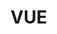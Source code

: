 # VUE

<!-- this instanceof Vue
function initMixin (Vue: Class<Component>) {}
function (options?: Object){}
Object.defineProperty()
Object.defineProperty(Vue.prototype, '$data', dataDef) -->
